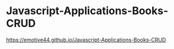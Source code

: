 # Javascript-Applications-Books-CRUD
https://emotive44.github.io/Javascript-Applications-Books-CRUD
